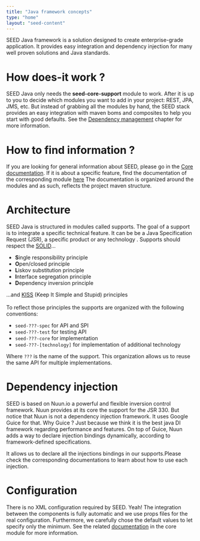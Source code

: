 ```yaml
---
title: "Java framework concepts"
type: "home"
layout: "seed-content"
---
```


SEED Java framework is a solution designed to create enterprise-grade
application. It provides easy integration and dependency
injection for many well proven solutions and Java standards.

# How does-it work ?

SEED Java only needs the **seed-core-support** module to work. After
it is up to you to decide which modules you want to add in your
project: REST, JPA, JMS, etc. But instead of grabbing all the
modules by hand, the SEED stack provides an easy integration with
maven boms and composites to help you start with good defaults. See the
[Dependency management](#!/seed-doc/introduction/dependency-management)
chapter for more information.

# How to find information ?

If you are looking for general information about SEED, please go in the
[Core documentation](#!/seed-doc/core).  If it is about a specific
feature, find the documentation of the corresponding module [here](#!/seed-doc)
The documentation is organized around the modules and as such, reflects
the project maven structure.

# Architecture

SEED Java is structured in modules called supports. The goal of a
support is to integrate a specific technical feature. It can be be a Java Specification
Request (JSR), a specific product or any technology . Supports should respect the
[SOLID](http://en.wikipedia.org/wiki/SOLID_%28object-oriented_design%29)...

- **S**ingle responsibility principle
- **O**pen/closed principle
- **L**iskov substitution principle
- **I**nterface segregation principle
- **D**ependency inversion principle

...and [KISS](http://en.wikipedia.org/wiki/KISS_principle) (Keep It
Simple and Stupid) principles
<br/><br/>
To reflect those principles the supports are organized with the
following conventions:

- `seed-???-spec` for API and SPI
- `seed-???-test` for testing API
- `seed-???-core` for implementation
- `seed-???-[technology]` for implementation of additional technology

Where `???` is the name of the support. This organization allows us
to reuse the same API for multiple implementations.

# Dependency injection

SEED is based on Nuun.io a powerful and flexible inversion control
framework. Nuun provides at its core the support for the JSR 330. But
notice that Nuun is not a dependency injection framework. It uses
Google Guice for that. Why Guice ? Just because we think it is the best java DI
framework regarding performance and features. On top of Guice, Nuun adds
a way to declare injection bindings dynamically, according to framework-defined
specifications.

It allows us to declare all the injections bindings in our supports.Please
check the corresponding documentations to learn about how to use each
injection.

# Configuration

There is no XML configuration required by SEED. Yeah! The integration between
the components is fully automatic and we use props files for the real configuration.
Furthermore, we carefully chose the default values to let specify only the minimum.
See the related [documentation](#!/seed-doc/core/configuration) in the core
module for more information.
